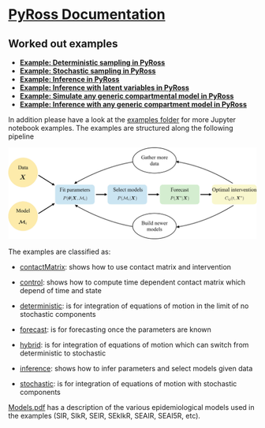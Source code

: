 # [PyRoss Documentation](https://pyross.readthedocs.io/en/latest/)

## Worked out examples

* [**Example: Deterministic sampling in PyRoss**](https://github.com/rajeshrinet/pyross/blob/master/examples/deterministic/ex01-SIR.ipynb)
* [**Example: Stochastic sampling in PyRoss**](https://github.com/rajeshrinet/pyross/blob/master/examples/stochastic/ex1-SIR.ipynb)
* [**Example: Inference in PyRoss**](https://github.com/rajeshrinet/pyross/blob/master/examples/inference/ex01_inference_SIR.ipynb)
* [**Example: Inference with latent variables in PyRoss**](https://github.com/rajeshrinet/pyross/blob/master/examples/inference/ex05_inference_latent_SIR.ipynb)
* [**Example: Simulate any generic compartmental model in PyRoss**](https://github.com/rajeshrinet/pyross/blob/master/examples/deterministic/ex16-Spp.ipynb)
* [**Example: Inference with any generic compartment model in PyRoss**](https://github.com/rajeshrinet/pyross/blob/master/examples/inference/ex_Spp.ipynb)


In addition please have a look at the [examples folder](https://github.com/rajeshrinet/pyross/tree/master/examples) for more Jupyter notebook examples.
The examples are structured along the following pipeline

![Imagel](../examples/pipeline.jpg)

The examples are classified as:

* [contactMatrix](https://github.com/rajeshrinet/pyross/tree/master/examples/contactMatrix): shows how to use contact matrix and intervention

* [control](https://github.com/rajeshrinet/pyross/tree/master/examples/control): shows how to compute time dependent contact matrix which depend of time and state

* [deterministic](https://github.com/rajeshrinet/pyross/tree/master/examples/deterministic): is for integration of equations of motion in the limit of no stochastic components

* [forecast](https://github.com/rajeshrinet/pyross/tree/master/examples/forecast): is for forecasting once the parameters are known

* [hybrid](https://github.com/rajeshrinet/pyross/tree/master/examples/hybrid): is for integration of equations of motion which can switch from deterministic to stochastic

* [inference](https://github.com/rajeshrinet/pyross/tree/master/examples/inference): shows how to infer parameters and select models given data

* [stochastic](https://github.com/rajeshrinet/pyross/tree/master/examples/stochastic): is for integration of equations of motion with stochastic components


[Models.pdf](https://github.com/rajeshrinet/pyross/blob/master/docs/models.pdf) has a description of the various epidemiological models used in the examples (SIR, SIkR, SEIR, SEkIkR, SEAIR, SEAI5R, etc).
